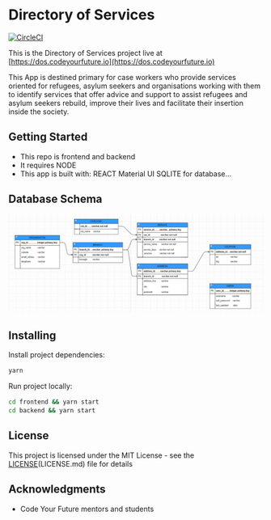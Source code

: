 # Directory of Services 

[![CircleCI](https://circleci.com/gh/CodeYourFuture/directory-of-services/tree/master.svg?style=svg)](https://circleci.com/gh/CodeYourFuture/directory-of-services/tree/master)

This is the Directory of Services project live at [https://dos.codeyourfuture.io](https://dos.codeyourfuture.io)

This App is destined primary for case workers who provide services oriented for refugees, asylum seekers and organisations working with them to identify services that offer advice and support to assist refugees and asylum seekers rebuild, improve their lives and facilitate their insertion inside the society.

## Getting Started


* This repo is frontend and backend
* It requires NODE
* This app is built with:
REACT 
Material UI
SQLITE for database...

## Database Schema

![ER diagram](./docs/ER-Diagram.jpg)

## Installing

Install project dependencies:

```sh
yarn
```

Run project locally:

```sh
cd frontend && yarn start
cd backend && yarn start
```

## License

This project is licensed under the MIT License - see the [LICENSE](./LICENSE)(LICENSE.md) file for details

## Acknowledgments

* Code Your Future mentors and students

